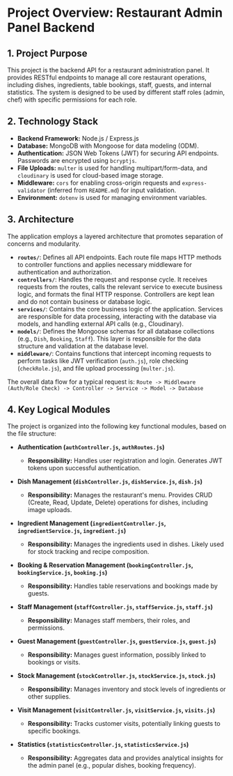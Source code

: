 # Project Overview: Restaurant Admin Panel Backend

## 1. Project Purpose

This project is the backend API for a restaurant administration panel. It provides RESTful endpoints to manage all core restaurant operations, including dishes, ingredients, table bookings, staff, guests, and internal statistics. The system is designed to be used by different staff roles (admin, chef) with specific permissions for each role.

## 2. Technology Stack

- **Backend Framework:** Node.js / Express.js
- **Database:** MongoDB with Mongoose for data modeling (ODM).
- **Authentication:** JSON Web Tokens (JWT) for securing API endpoints. Passwords are encrypted using `bcryptjs`.
- **File Uploads:** `multer` is used for handling multipart/form-data, and `cloudinary` is used for cloud-based image storage.
- **Middleware:** `cors` for enabling cross-origin requests and `express-validator` (inferred from `README.md`) for input validation.
- **Environment:** `dotenv` is used for managing environment variables.

## 3. Architecture

The application employs a layered architecture that promotes separation of concerns and modularity.

- **`routes/`**: Defines all API endpoints. Each route file maps HTTP methods to controller functions and applies necessary middleware for authentication and authorization.
- **`controllers/`**: Handles the request and response cycle. It receives requests from the routes, calls the relevant service to execute business logic, and formats the final HTTP response. Controllers are kept lean and do not contain business or database logic.
- **`services/`**: Contains the core business logic of the application. Services are responsible for data processing, interacting with the database via models, and handling external API calls (e.g., Cloudinary).
- **`models/`**: Defines the Mongoose schemas for all database collections (e.g., `Dish`, `Booking`, `Staff`). This layer is responsible for the data structure and validation at the database level.
- **`middleware/`**: Contains functions that intercept incoming requests to perform tasks like JWT verification (`auth.js`), role checking (`checkRole.js`), and file upload processing (`multer.js`).

The overall data flow for a typical request is:
`Route -> Middleware (Auth/Role Check) -> Controller -> Service -> Model -> Database`

## 4. Key Logical Modules

The project is organized into the following key functional modules, based on the file structure:

- **Authentication (`authController.js`, `authRoutes.js`)**
  - **Responsibility:** Handles user registration and login. Generates JWT tokens upon successful authentication.

- **Dish Management (`dishController.js`, `dishService.js`, `dish.js`)**
  - **Responsibility:** Manages the restaurant's menu. Provides CRUD (Create, Read, Update, Delete) operations for dishes, including image uploads.

- **Ingredient Management (`ingredientController.js`, `ingredientService.js`, `ingredient.js`)**
  - **Responsibility:** Manages the ingredients used in dishes. Likely used for stock tracking and recipe composition.

- **Booking & Reservation Management (`bookingController.js`, `bookingService.js`, `booking.js`)**
  - **Responsibility:** Handles table reservations and bookings made by guests.

- **Staff Management (`staffController.js`, `staffService.js`, `staff.js`)**
  - **Responsibility:** Manages staff members, their roles, and permissions.

- **Guest Management (`guestController.js`, `guestService.js`, `guest.js`)**
  - **Responsibility:** Manages guest information, possibly linked to bookings or visits.

- **Stock Management (`stockController.js`, `stockService.js`, `stock.js`)**
  - **Responsibility:** Manages inventory and stock levels of ingredients or other supplies.

- **Visit Management (`visitController.js`, `visitService.js`, `visits.js`)**
  - **Responsibility:** Tracks customer visits, potentially linking guests to specific bookings.

- **Statistics (`statisticsController.js`, `statisticsService.js`)**
  - **Responsibility:** Aggregates data and provides analytical insights for the admin panel (e.g., popular dishes, booking frequency).

